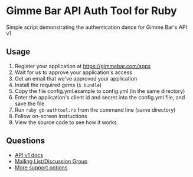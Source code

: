 # Gimme Bar API Auth Tool for Ruby

Simple script demonstrating the authentication dance for Gimme Bar's API v1

## Usage

1. Register your application at https://gimmebar.com/apps
2. Wait for us to approve your application's access
3. Get an email that we've approved your application
4. Install the required gems (`$ bundle`)
5. Copy the file config.yml.example to config.yml (in the same directory)
6. Enter the application's client id and secret into the config.yml file, and save the file
7. Run `ruby gb-authtool.rb` from the command line (same directory)
8. Follow on-screen instructions
9. View the source code to see how it works

## Questions

* [API v1 docs](https://gimmebar.com/api/v1)
* [Mailing List/Discussion Group](https://groups.google.com/forum/#!forum/gimme-bar-api)
* [More support options](https://gimmebar.com/api/v1#developer-support)
